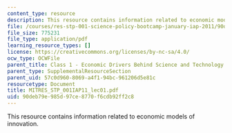 ```yaml
---
content_type: resource
description: This resource contains information related to economic models of innovation.
file: /courses/res-stp-001-science-policy-bootcamp-january-iap-2011/90deb79e985d97ce8770f6cdb92ff2c8_MITRES_STP_001IAP11_lec01.pdf
file_size: 775231
file_type: application/pdf
learning_resource_types: []
license: https://creativecommons.org/licenses/by-nc-sa/4.0/
ocw_type: OCWFile
parent_title: Class 1 - Economic Drivers Behind Science and Technology Support
parent_type: SupplementalResourceSection
parent_uid: 57c0d960-8069-a4f1-94bc-961206d5e81c
resourcetype: Document
title: MITRES_STP_001IAP11_lec01.pdf
uid: 90deb79e-985d-97ce-8770-f6cdb92ff2c8
---
```

This resource contains information related to economic models of innovation.